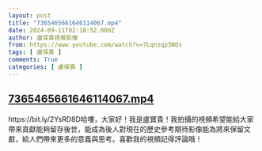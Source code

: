 ```yaml
---
layout: post
title: "7365465661646114067.mp4"
date: 2024-09-11T02:18:52.000Z
author: 盧保貴視覺影像
from: https://www.youtube.com/watch?v=7Lqnzqp3NOs
tags: [ 盧保貴 ]
comments: True
categories: [ 盧保貴 ]
---
```

<!--1726021132000-->
[7365465661646114067.mp4](https://www.youtube.com/watch?v=7Lqnzqp3NOs)
------

<div>
https://bit.ly/2YsRD8D哈嘍，大家好！我是盧寶貴！我拍攝的視頻希望能給大家帶來貢獻能夠留存後世，能成為後人對現在的歷史參考期待影像能為將來保留文獻，給人們帶來更多的意義與思考。喜歡我的視頻記得評論哦！
</div>
